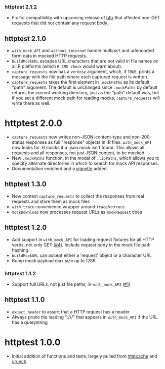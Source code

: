 ### httptest 2.1.2
* Fix for compatibility with upcoming release of [httr](https://github.com/r-lib/httr/) that affected non-GET requests that did not contain any request body. 

## httptest 2.1.0
* `with_mock_API` and `without_internet` handle multipart and urlencoded form data in mocked HTTP requests.
* `buildMockURL` escapes URL characters that are not valid in file names on all R platforms (which `R CMD check` would warn about).
* `capture_requests` now has a `verbose` argument, which, if `TRUE`, prints a message with the file path where each captured request is written.
* `capture_requests` takes the first element in `.mockPaths` as its default "path" argument. The default is unchanged since `.mockPaths` by default returns the current working directory, just as the "path" default was, but if you set a different mock path for reading mocks, `capture_requests` will write there as well.

# httptest 2.0.0
* `capture_requests` now writes non-JSON-content-type and non-200-status responses as full "response" objects in .R files. `with_mock_API` now looks for .R mocks if a .json mock isn't found. This allows all requests and all responses, not just JSON content, to be mocked.
* New `.mockPaths` function, in the model of `.libPaths`, which allows you to specify alternate directories in which to search for mock API responses.
* Documentation enriched and a [vignette](https://github.com/nealrichardson/httptest/blob/master/inst/doc/httptest.md) added.

## httptest 1.3.0
* New context `capture_requests` to collect the responses from real requests and store them as mock files
* `with_trace` convenience wrapper around `trace`/`untrace`
* `mockDownload` now processes request URLs as `mockRequest` does

## httptest 1.2.0
* Add support in `with_mock_API` for loading request fixtures for all HTTP verbs, not only GET ([#4](https://github.com/nealrichardson/httptest/pull/4)). Include request body in the mock file path hashing.
* `buildMockURL` can accept either a 'request' object or a character URL
* Bump mock payload max size up to 128K

### httptest 1.1.2
* Support full URLs, not just file paths, in `with_mock_API` ([#1](https://github.com/nealrichardson/httptest/issues/1))

## httptest 1.1.0

* `expect_header` to assert that a HTTP request has a header
* Always prune the leading ":///" that appears in `with_mock_API` if the URL has a querystring

# httptest 1.0.0

* Initial addition of functions and tests, largely pulled from [httpcache](https://github.com/nealrichardson/httpcache) and [crunch](https://github.com/Crunch-io/rcrunch).
